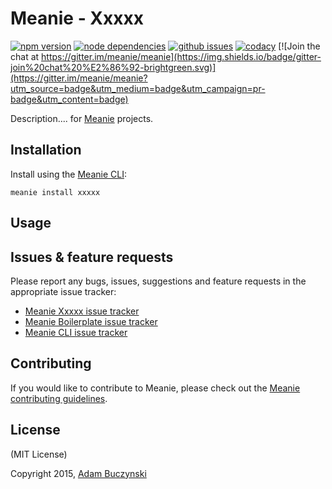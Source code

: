 # Meanie - Xxxxx

[![npm version](https://img.shields.io/npm/v/meanie-xxxxx.svg)](https://www.npmjs.com/package/meanie-xxxxx)
[![node dependencies](https://david-dm.org/meanie/xxxxx.svg)](https://david-dm.org/meanie/xxxxx)
[![github issues](https://img.shields.io/github/issues/meanie/xxxxx.svg)](https://github.com/meanie/xxxxx/issues)
[![codacy](https://img.shields.io/codacy/abcdefgh.svg)](https://www.codacy.com/app/meanie/xxxxx)
[![Join the chat at https://gitter.im/meanie/meanie](https://img.shields.io/badge/gitter-join%20chat%20%E2%86%92-brightgreen.svg)](https://gitter.im/meanie/meanie?utm_source=badge&utm_medium=badge&utm_campaign=pr-badge&utm_content=badge)

Description.... for [Meanie](https://github.com/meanie/meanie) projects.

## Installation
Install using the [Meanie CLI](https://www.npmjs.com/package/meanie):
```shell
meanie install xxxxx
```

## Usage


## Issues & feature requests
Please report any bugs, issues, suggestions and feature requests in the appropriate issue tracker:
* [Meanie Xxxxx issue tracker](https://github.com/meanie/xxxxx/issues)
* [Meanie Boilerplate issue tracker](https://github.com/meanie/boilerplate/issues)
* [Meanie CLI issue tracker](https://github.com/meanie/meanie/issues)

## Contributing
If you would like to contribute to Meanie, please check out the [Meanie contributing guidelines](https://github.com/meanie/meanie/blob/master/CONTRIBUTING.md).

## License
(MIT License)

Copyright 2015, [Adam Buczynski](http://adambuczynski.com)
